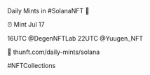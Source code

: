 Daily Mints in #SolanaNFT 🚀

⏰ Mint Jul 17

16UTC @DegenNFTLab
22UTC @Yuugen_NFT

🔗 thunft.com/daily-mints/solana

#NFTCollections